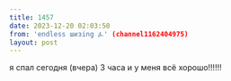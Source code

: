 ```yaml
---
title: 1457
date: 2023-12-20 02:03:50
from: 'endless шизing ⍼' (channel1162404975)
layout: post
---
```


я спал сегодня (вчера) 3 часа и у меня всё хорошо!!!!!!
